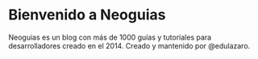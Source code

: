 # Bienvenido a Neoguias

Neoguias es un blog con más de 1000 guías y tutoriales para desarrolladores creado en el 2014. Creado y mantenido por @edulazaro.

